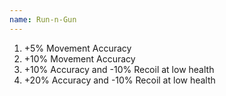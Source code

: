 ```yaml
---
name: Run-n-Gun
---
```


1. +5% Movement Accuracy
2. +10% Movement Accuracy
3. +10% Accuracy and -10% Recoil at low health
4. +20% Accuracy and -10% Recoil at low health
